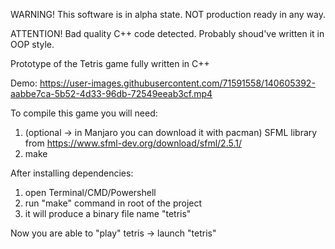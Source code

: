 WARNING!
This software is in alpha state. NOT production ready in any way. 

ATTENTION!
Bad quality C++ code detected. Probably shoud've written it in OOP style.

Prototype of the Tetris game fully written in C++

Demo:
https://user-images.githubusercontent.com/71591558/140605392-aabbe7ca-5b52-4d33-96db-72549eeab3cf.mp4

To compile this game you will need:
  1. (optional -> in Manjaro you can download it with pacman) SFML library from https://www.sfml-dev.org/download/sfml/2.5.1/
  2. make

After installing dependencies:
  1. open Terminal/CMD/Powershell
  2. run "make" command in root of the project
  3. it will produce a binary file name "tetris"

Now you are able to "play" tetris -> launch "tetris"
